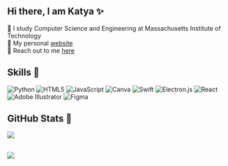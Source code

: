 ## Hi there, I am Katya ✨​

 🌌​ I study Computer Science and Engineering at Massachusetts Institute of Technology<br/>
 🌱 My personal [website](https://www.tiukhtikova.space)<br/>
 🔭 Reach out to me [here](https://www.linkedin.com/in/ekaterina-tiukhtikova/)<br/>

## Skills 🌉
![Python](https://img.shields.io/badge/python-3670A0?style=for-the-badge&logo=python&logoColor=ffdd54) ![HTML5](https://img.shields.io/badge/html5-%23E34F26.svg?style=for-the-badge&logo=html5&logoColor=white) ![JavaScript](https://img.shields.io/badge/javascript-%23323330.svg?style=for-the-badge&logo=javascript&logoColor=%23F7DF1E) ![Canva](https://img.shields.io/badge/Canva-%2300C4CC.svg?style=for-the-badge&logo=Canva&logoColor=white) ![Swift](https://img.shields.io/badge/swift-3670A0?style=for-the-badge&logo=swift&logoColor=ffdd54)    ![Electron.js](https://img.shields.io/badge/Electron-191970?style=for-the-badge&logo=Electron&logoColor=white) ![React](https://img.shields.io/badge/react-%2320232a.svg?style=for-the-badge&logo=react&logoColor=%2361DAFB) ![Adobe Illustrator](https://img.shields.io/badge/adobe%20illustrator-%23FF9A00.svg?style=for-the-badge&logo=adobe%20illustrator&logoColor=white)  ![Figma](https://img.shields.io/badge/figma-%23F24E1E.svg?style=for-the-badge&logo=figma&logoColor=white)

## GitHub Stats 🌱​
![](https://github-readme-stats.vercel.app/api/top-langs/?username=tiukhtikova&theme=transparent&hide_border=false&include_all_commits=false&count_private=false&layout=compact)<br/>
<br/>
<!-- ![](https://github-readme-stats.vercel.app/api?username=tiukhtikova&theme=transparent&hide_border=false&include_all_commits=false&count_private=false)<br/>
<br/> -->
![](https://nirzak-streak-stats.vercel.app/?user=tiukhtikova&theme=transparent&hide_border=false)<br/>

<!-- Proudly created with GPRM ( https://gprm.itsvg.in ) -->
